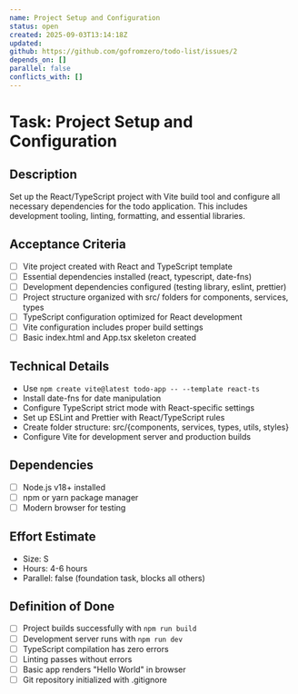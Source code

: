 ```yaml
---
name: Project Setup and Configuration
status: open
created: 2025-09-03T13:14:18Z
updated: 
github: https://github.com/gofromzero/todo-list/issues/2
depends_on: []
parallel: false
conflicts_with: []
---
```


# Task: Project Setup and Configuration

## Description
Set up the React/TypeScript project with Vite build tool and configure all necessary dependencies for the todo application. This includes development tooling, linting, formatting, and essential libraries.

## Acceptance Criteria
- [ ] Vite project created with React and TypeScript template
- [ ] Essential dependencies installed (react, typescript, date-fns)
- [ ] Development dependencies configured (testing library, eslint, prettier)
- [ ] Project structure organized with src/ folders for components, services, types
- [ ] TypeScript configuration optimized for React development
- [ ] Vite configuration includes proper build settings
- [ ] Basic index.html and App.tsx skeleton created

## Technical Details
- Use `npm create vite@latest todo-app -- --template react-ts`
- Install date-fns for date manipulation
- Configure TypeScript strict mode with React-specific settings
- Set up ESLint and Prettier with React/TypeScript rules
- Create folder structure: src/{components, services, types, utils, styles}
- Configure Vite for development server and production builds

## Dependencies
- [ ] Node.js v18+ installed
- [ ] npm or yarn package manager
- [ ] Modern browser for testing

## Effort Estimate
- Size: S
- Hours: 4-6 hours
- Parallel: false (foundation task, blocks all others)

## Definition of Done
- [ ] Project builds successfully with `npm run build`
- [ ] Development server runs with `npm run dev`
- [ ] TypeScript compilation has zero errors
- [ ] Linting passes without errors
- [ ] Basic app renders "Hello World" in browser
- [ ] Git repository initialized with .gitignore